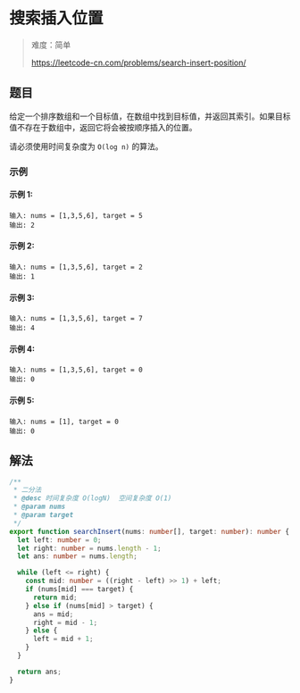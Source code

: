 # 搜索插入位置

> 难度：简单
>
> https://leetcode-cn.com/problems/search-insert-position/

## 题目

给定一个排序数组和一个目标值，在数组中找到目标值，并返回其索引。如果目标值不存在于数组中，返回它将会被按顺序插入的位置。

请必须使用时间复杂度为 `O(log n)` 的算法。

### 示例

#### 示例 1:

```
输入: nums = [1,3,5,6], target = 5
输出: 2
```

#### 示例 2:

```
输入: nums = [1,3,5,6], target = 2
输出: 1
```

#### 示例 3:

```
输入: nums = [1,3,5,6], target = 7
输出: 4
```

#### 示例 4:

```
输入: nums = [1,3,5,6], target = 0
输出: 0
```

#### 示例 5:

```
输入: nums = [1], target = 0
输出: 0
```

## 解法

```typescript
/**
 * 二分法
 * @desc 时间复杂度 O(logN)  空间复杂度 O(1)
 * @param nums
 * @param target
 */
export function searchInsert(nums: number[], target: number): number {
  let left: number = 0;
  let right: number = nums.length - 1;
  let ans: number = nums.length;

  while (left <= right) {
    const mid: number = ((right - left) >> 1) + left;
    if (nums[mid] === target) {
      return mid;
    } else if (nums[mid] > target) {
      ans = mid;
      right = mid - 1;
    } else {
      left = mid + 1;
    }
  }

  return ans;
}
```

